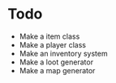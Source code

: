 # Todo

- Make a item class
- Make a player class
- Make an inventory system
- Make a loot generator
- Make a map generator